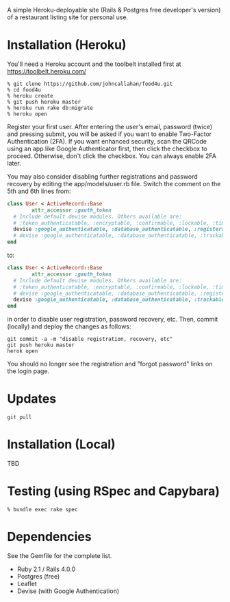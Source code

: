 A simple Heroku-deployable site (Rails & Postgres free developer's
version) of a restaurant listing site for personal use.

# Installation (Heroku)

You'll need a Heroku account and the toolbelt installed first at
https://toolbelt.heroku.com/

```shell
% git clone https://github.com/johncallahan/food4u.git
% cd food4u
% heroku create
% git push heroku master
% heroku run rake db:migrate
% heroku open
```

Register your first user.  After entering the user's email, password
(twice) and pressing submit, you will be asked if you want to enable
Two-Factor Authentication (2FA).  If you want enhanced security, scan
the QRCode using an app like Google Authenticator first, then click
the checkbox to proceed.  Otherwise, don't click the checkbox.  You
can always enable 2FA later.

You may also consider disabling further registrations and password
recovery by editing the app/models/user.rb file.  Switch the comment
on the 5th and 6th lines from:

```ruby
class User < ActiveRecord::Base
        attr_accessor :gauth_token
  # Include default devise modules. Others available are:
  # :token_authenticatable, :encryptable, :confirmable, :lockable, :timeoutable and :omniauthable
  devise :google_authenticatable, :database_authenticatable, :registerable, :recoverable, :rememberable, :trackable, :validatable
  # devise :google_authenticatable, :database_authenticatable, :trackable, :validatable
end
```

to:

```ruby
class User < ActiveRecord::Base
        attr_accessor :gauth_token
  # Include default devise modules. Others available are:
  # :token_authenticatable, :encryptable, :confirmable, :lockable, :timeoutable and :omniauthable
  # devise :google_authenticatable, :database_authenticatable, :registerable, :recoverable, :rememberable, :trackable, :validatable
  devise :google_authenticatable, :database_authenticatable, :trackable, :validatable
end
```

in order to disable user registration, password recovery, etc.  Then,
commit (locally) and deploy the changes as follows:

```shell
git commit -a -m "disable registration, recovery, etc"
git push heroku master
herok open
```

You should no longer see the registration and "forgot password" links
on the login page.

# Updates

```shell
git pull
```

# Installation (Local)

TBD

# Testing (using RSpec and Capybara)

```shell
% bundle exec rake spec
```

# Dependencies

See the Gemfile for the complete list.

* Ruby 2.1 / Rails 4.0.0
* Postgres (free)
* Leaflet
* Devise (with Google Authentication)
